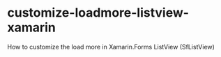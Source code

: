 # customize-loadmore-listview-xamarin
How to customize the load more in Xamarin.Forms ListView (SfListView)
